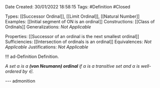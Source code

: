 <br />
<br />

Date Created: 30/01/2022 18:58:15
Tags: #Definition #Closed 

Types: [[Successor Ordinal]], [[Limit Ordinal]], [[Natural Number]]
Examples: [[Initial segment of ON is an ordinal]]
Constructions: [[Class of Ordinals]]
Generalizations: _Not Applicable_

Properties: [[Successor of an ordinal is the next smallest ordinal]]
Sufficiencies: [[Intersection of ordinals is an ordinal]]
Equivalences: _Not Applicable_
Justifications: _Not Applicable_

!!! ad-Definition Definition.

_A set $\alpha$ is a **(von Neumann) ordinal** if $\alpha$ is a transitive set and $\alpha$ is well-ordered by $\in$._

--- admonition
